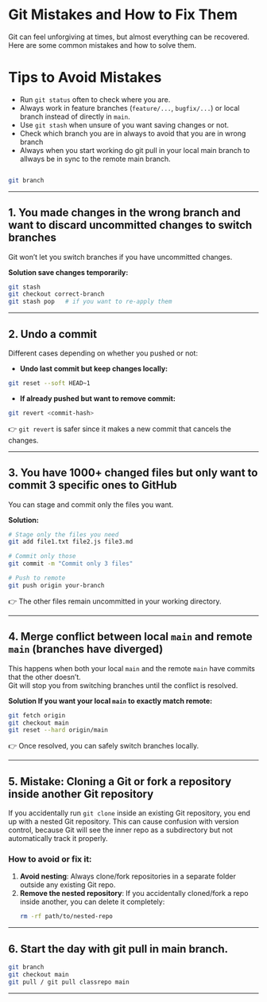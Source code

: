 # Git Mistakes and How to Fix Them

Git can feel unforgiving at times, but almost everything can be recovered.  
Here are some common mistakes and how to solve them.

# Tips to Avoid Mistakes

- Run `git status` often to check where you are.  
- Always work in feature branches (`feature/...`, `bugfix/...`) or local branch instead of directly in `main`.  
- Use `git stash` when unsure of you want saving changes or not. 
- Check which branch you are in always to avoid that you are in wrong branch 
- Always when you start working do git pull in your local main branch to allways be in sync to the remote main branch. 

```bash

git branch 

```
---

## 1. You made changes in the wrong branch and want to discard uncommitted changes to switch branches
Git won’t let you switch branches if you have uncommitted changes.

**Solution save changes temporarily:**
```bash
git stash
git checkout correct-branch
git stash pop   # if you want to re-apply them
```

---

## 2. Undo a commit

Different cases depending on whether you pushed or not:

- **Undo last commit but keep changes locally:**
```bash
git reset --soft HEAD~1
```

- **If already pushed but want to remove commit:**
```bash
git revert <commit-hash>
```
👉 `git revert` is safer since it makes a new commit that cancels the changes.

---

## 3. You have 1000+ changed files but only want to commit 3 specific ones to GitHub
You can stage and commit only the files you want.

**Solution:**
```bash
# Stage only the files you need
git add file1.txt file2.js file3.md

# Commit only those
git commit -m "Commit only 3 files"

# Push to remote
git push origin your-branch
```

👉 The other files remain uncommitted in your working directory.

---

## 4. Merge conflict between local `main` and remote `main` (branches have diverged)
This happens when both your local `main` and the remote `main` have commits that the other doesn’t.  
Git will stop you from switching branches until the conflict is resolved.

**Solution If you want your local `main` to exactly match remote:**
```bash
git fetch origin
git checkout main
git reset --hard origin/main
```

👉 Once resolved, you can safely switch branches locally.

---


## 5. Mistake: Cloning a Git or fork a repository inside another Git repository

If you accidentally run `git clone` inside an existing Git repository, you end up with a nested Git repository. This can cause confusion with version control, because Git will see the inner repo as a subdirectory but not automatically track it properly.

### How to avoid or fix it:

1. **Avoid nesting**: Always clone/fork repositories in a separate folder outside any existing Git repo.  
2. **Remove the nested repository**: If you accidentally cloned/fork a repo inside another, you can delete it completely:
   ```bash
   rm -rf path/to/nested-repo

---
## 6. Start the day with git pull in main branch.

```bash
git branch 
git checkout main
git pull / git pull classrepo main
```

---
